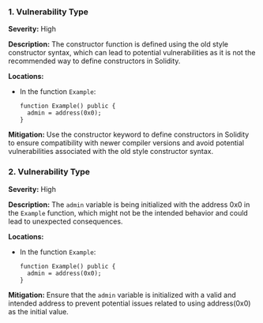 ### 1. **Vulnerability Type**

**Severity:**
High

**Description:**
The constructor function is defined using the old style constructor syntax, which can lead to potential vulnerabilities as it is not the recommended way to define constructors in Solidity.

**Locations:**

- In the function `Example`:
  ```solidity
  function Example() public {
    admin = address(0x0);
  }
  ```

**Mitigation:**
Use the constructor keyword to define constructors in Solidity to ensure compatibility with newer compiler versions and avoid potential vulnerabilities associated with the old style constructor syntax.

### 2. **Vulnerability Type**

**Severity:**
High

**Description:**
The `admin` variable is being initialized with the address 0x0 in the `Example` function, which might not be the intended behavior and could lead to unexpected consequences.

**Locations:**

- In the function `Example`:
  ```solidity
  function Example() public {
    admin = address(0x0);
  }
  ```

**Mitigation:**
Ensure that the `admin` variable is initialized with a valid and intended address to prevent potential issues related to using address(0x0) as the initial value.